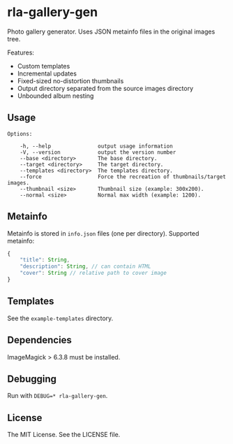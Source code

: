 # rla-gallery-gen

Photo gallery generator. Uses JSON metainfo files in the original images tree.

Features:

 * Custom templates
 * Incremental updates
 * Fixed-sized no-distortion thumbnails
 * Output directory separated from the source images directory
 * Unbounded album nesting

## Usage

    Options:

        -h, --help               output usage information
        -V, --version            output the version number
        --base <directory>       The base directory.
        --target <directory>     The target directory.
        --templates <directory>  The templates directory.
        --force                  Force the recreation of thumbnails/target images.
        --thumbnail <size>       Thumbnail size (example: 300x200).
        --normal <size>          Normal max width (example: 1200).

## Metainfo

Metainfo is stored in `info.json` files (one per directory). Supported metainfo:

```javascript
{
    "title": String,
    "description": String, // can contain HTML
    "cover": String // relative path to cover image
}
```

## Templates

See the `example-templates` directory.

## Dependencies

ImageMagick > 6.3.8 must be installed.

## Debugging

Run with `DEBUG=* rla-gallery-gen`.

## License

The MIT License. See the LICENSE file.
